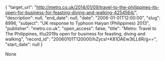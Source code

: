 {
  "target_url": "http://metro.co.uk/2014/01/09/travel-to-the-philippines-its-open-for-business-for-feasting-diving-and-walking-4254564/", 
  "description": null, 
  "end_date": null, 
  "date": "2006-01-01T12:00:00", 
  "slug": 8996, 
  "subject": "UK response to Typhoon Haiyan (Philippines) 2013", 
  "publisher": "metro.co.uk", 
  "open_access": false, 
  "title": "Metro: Travel to The Philippines, it\u2019s open for business for feasting, diving and walking", 
  "record_id": "20060101T120000/hZycsI+K81DAEw3tLL6R/g==", 
  "start_date": null
}

None